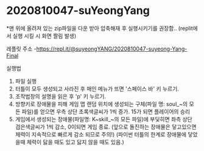 # 2020810047-suYeongYang

*맨 위에 올려져 있는 zip파일을 다운 받아 압축해재 후 실행시키기를 권장함.. (replit에서 실행 시킬 시 화면 짤림 발생)

레플릿 주소 -https://repl.it/@suyeongYANG/2020810047-suyeong-Yang-Final

실행법
1. 파일 실행
2. 터틀이 모두 생성되고 사라진 후 매인 메뉴가 뜨면 '스페이스 바' 키 누르기.
3. 조작법창의 설명을 읽은 후 'p' 키 누르기.
4. 방향키로 장애물을 피해 게임 맵 랜덤 위치에 생성되는 구체(파일 명: soul_~의 모든 파일)를 얻으면 우측 상단 초록색글씨가 1씩 증가. 15가 되면 플레이어의 승리
5. 게임에서 생성되는 장애물(파일명: K~skill_~의 모든 파일)에 부딫히면 좌측 상단 검은색글씨가 1씩 감소, 0이되면 게임 종료. 
(앞으로 돌진하는 장애물은 닿고있으면 체력이 지속적으로 빠르게 감소 되므로 주의!) (파이썬 터틀의 한계로 장애물에 닿았을때 체력이 닳을 때도 있고 닳지 않을 때도 있음.)
